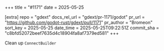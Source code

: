 +++
title = "#1171"
date = 2025-05-25

[extra]
repo = "gdext"
docs_rel_url = "gdext/pr-1171/godot"
pr_url = "https://github.com/godot-rust/gdext/pull/1171"
pr_author = "Bromeon"
sort_key = 2025-05-25
date_time = 2025-05-25T09:22:51Z
commit_sha = "c8bfd52072beef7635d4c18904fa8af7379ed581"
+++

Clean up `ConnectBuilder`
